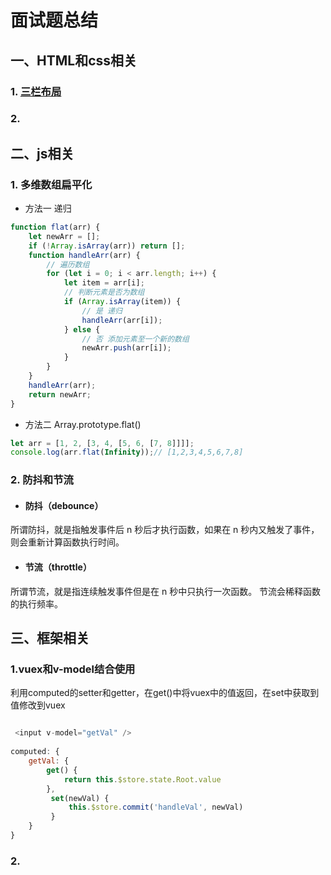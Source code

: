 # 面试题总结

## 一、HTML和css相关

### 1. [三栏布局](三栏布局.md)

### 2.

## 二、js相关

### 1. 多维数组扁平化

* 方法一 递归

```js
function flat(arr) {
    let newArr = [];
    if (!Array.isArray(arr)) return [];
    function handleArr(arr) {
        // 遍历数组
        for (let i = 0; i < arr.length; i++) {
            let item = arr[i];
            // 判断元素是否为数组
            if (Array.isArray(item)) {
                // 是 递归
                handleArr(arr[i]);
            } else {
                // 否 添加元素至一个新的数组
                newArr.push(arr[i]);
            }
        }
    }
    handleArr(arr);
    return newArr;
}
```

* 方法二 Array.prototype.flat()

```js
let arr = [1, 2, [3, 4, [5, 6, [7, 8]]]];
console.log(arr.flat(Infinity));// [1,2,3,4,5,6,7,8]
```

### 2. 防抖和节流

* #### 防抖（debounce）

所谓防抖，就是指触发事件后 n 秒后才执行函数，如果在 n 秒内又触发了事件，则会重新计算函数执行时间。


* #### 节流（throttle）

所谓节流，就是指连续触发事件但是在 n 秒中只执行一次函数。 节流会稀释函数的执行频率。

## 三、框架相关

### 1.vuex和v-model结合使用

利用computed的setter和getter，在get()中将vuex中的值返回，在set中获取到值修改到vuex

```js

 <input v-model="getVal" />
 
computed: {
    getVal: {
        get() {
            return this.$store.state.Root.value
        },
         set(newVal) {
             this.$store.commit('handleVal', newVal)
         }
    }
}
```

### 2.

